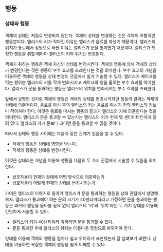 ## 행동
### 상태와 행동
객체의 상태는 저절로 변경되지 않는다. 객체의 상태를 변경하는 것은 객체의 자발적인 행동뿐이다. 앨리스의 키가 작아진 이유는 앨리스가 음료를 마셨기 때문이다. 앨리스의 위치가 통로에서 정원으로 바뀐 이유는 앨리스가 문을 통과했기 때문이다. 앨리스가 특정한 행동을 취할 때마다 앨리스의 키와 위치는 변경된다.

객체가 취하는 행동은 객체 자신의 상태를 변경시킨다. 객체의 행동에 의해 객체의 상태가 변경된다는 것은 행동이 부수 효과를 초래한다는 것을 의미한다. 부수 효과의 개념을 이용하면 객체의 행동을 상태 변경의 관점에서 쉽게 기술할 수 있다. 앨리스가 케이크를 먹는 행위는 앨리스의 키를 작게 변화시키고 케이크의 양을 줄이는 부수 효과를 야기한다. 앨리스가 문을 통과하는 행동은 앨리스의 위치를 변화시키는 부수 효과를 초래한다.

앞에서 설명한 것처럼 객체의 행동은 객체의 상태를 변경시키지만 행동의 결과는 객체의 상태에 의존적이다. 음료를 마신 후의 앨리스의 키는 음료를 마시기 전의 앨리스의 키보다 작아져야 한다. 이것은 음료를 마시는 행동의 결과가 앨리스의 키에 의존한다는 것을 의미한다. 앨리스가 문을 통과할 수 있는지는 앨리스의 키가 현재 몇 센티미터인지에 달려 있다. 앨리스의 키가 문보다 크다면 문을 통과할 수 없을 것이다.

따라서 상태와 행동 사이에는 다음과 같은 관계가 있음을 알 수 있다.

- 객체의 행동은 상태에 영향을 받는다.
- 객체의 행동은 상태를 변경시킨다.

이것은 상태라는 개념을 이용해 행동을 다음의 두 가지 관점에서 서술할 수 있음을 의미한다.

- 상호작용이 현재의 상태에 어떤 방식으로 의존하는가
- 상호작용이 어떻게 현재의 상태를 변경시키는가

가여운 앨리스의 이야기로 돌아가 앨리스가 문을 통과하는 행동을 상태 관점에서 설명해 보자. 앨리스가 통과해야 하는 문의 크기가 40센티미터라고 가정하면 문을 통과하는 행동은 과거의 행동을 돌아볼 필요 없이 앨리스의 '키'와 '위치'라는 두 가지 상태를 이용해 간단하게 서술할 수 있다.

- 앨리스의 키가 40센티미터 이하라면 문을 통과할 수 있다.
- 문을 통과한 후에 앨리스의 위치는 아름다운 정원으로 바뀌어야 한다.

상태를 이용해 객체의 행동을 얼마나 쉽고 우아하게 표현했는지 잘 살펴보기 바란다. 상태를 이용하면 복잡한 객체의 행동을 쉽게 이해할 수 있다.